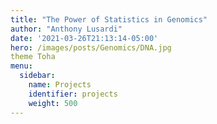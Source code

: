 ```yaml
---
title: "The Power of Statistics in Genomics"
author: "Anthony Lusardi"
date: '2021-03-26T21:13:14-05:00'
hero: /images/posts/Genomics/DNA.jpg
theme Toha
menu:
  sidebar:
    name: Projects
    identifier: projects
    weight: 500
---
```

